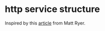 # http service structure

Inspired by this [article](https://medium.com/statuscode/how-i-write-go-http-services-after-seven-years-37c208122831) from Matt Ryer.


